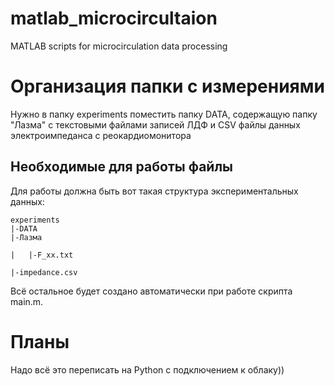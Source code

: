 # matlab_microcircultaion
MATLAB scripts for microcirculation data processing
# Организация папки с измерениями
Нужно в папку experiments поместить папку DATA, содержащую папку "Лазма" с текстовыми файлами записей ЛДФ и CSV файлы данных электроимпеданса с реокардиомонитора
## Необходимые для работы файлы
Для работы должна быть вот такая структура экспериментальных данных:
 
    experiments
    |-DATA
    |-Лазма 
    
    |   |-F_xx.txt 
    
    |-impedance.csv
Всё остальное будет создано автоматически при работе скрипта main.m.
# Планы
Надо всё это переписать на Python с подключением к облаку))

